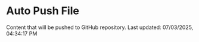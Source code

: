# Auto Push File

Content that will be pushed to GitHub repository.
Last updated: 07/03/2025, 04:34:17 PM